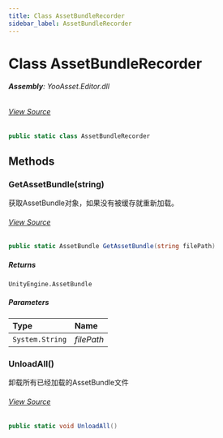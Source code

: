 ```yaml
---
title: Class AssetBundleRecorder
sidebar_label: AssetBundleRecorder
---
```

# Class AssetBundleRecorder


###### **Assembly**: YooAsset.Editor.dll
###### [View Source](https://github.com/tuyoogame/YooAsset-Samples.git/blob/main/Assets/YooAsset/Editor/AssetBundleReporter/AssetBundleRecorder.cs#L8)
```csharp title="Declaration"
public static class AssetBundleRecorder
```
## Methods
### GetAssetBundle(string)
获取AssetBundle对象，如果没有被缓存就重新加载。
###### [View Source](https://github.com/tuyoogame/YooAsset-Samples.git/blob/main/Assets/YooAsset/Editor/AssetBundleReporter/AssetBundleRecorder.cs#L15)
```csharp title="Declaration"
public static AssetBundle GetAssetBundle(string filePath)
```

##### Returns

`UnityEngine.AssetBundle`

##### Parameters

| Type | Name |
|:--- |:--- |
| `System.String` | *filePath* |

### UnloadAll()
卸载所有已经加载的AssetBundle文件
###### [View Source](https://github.com/tuyoogame/YooAsset-Samples.git/blob/main/Assets/YooAsset/Editor/AssetBundleReporter/AssetBundleRecorder.cs#L55)
```csharp title="Declaration"
public static void UnloadAll()
```
